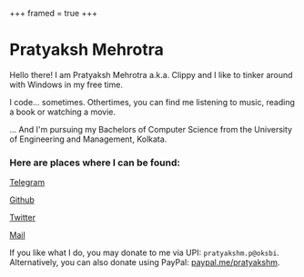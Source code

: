 +++
framed = true
+++
<div style="text-align: left">

# Pratyaksh Mehrotra

Hello there! I am Pratyaksh Mehrotra a.k.a. Clippy and I like to tinker around with Windows in my free time.

I code... sometimes. Othertimes, you can find me listening to music, reading a book or watching a movie.

... And I'm pursuing my Bachelors of Computer Science from the University of Engineering and Management, Kolkata.

### Here are places where I can be found:

[Telegram](https://t.me/pratyakshm)

[Github](https://github.com/pratyakshm)

[Twitter](https://twitter.com/yopratyaksh)

[Mail](mailto:contact@pratyakshm.com)

If you like what I do, you may donate to me via UPI: ``pratyakshm.p@oksbi``.
Alternatively, you can also donate using PayPal: [paypal.me/pratyakshm](https://paypal.me/pratyakshm).
</div>